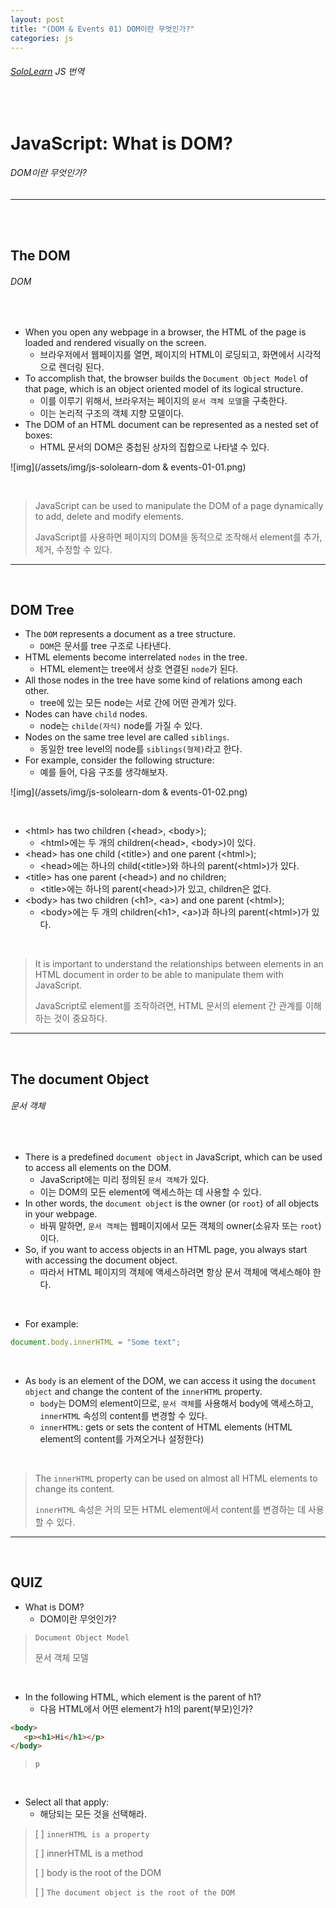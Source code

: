 ```yaml
---
layout: post
title: "(DOM & Events 01) DOM이란 무엇인가?"
categories: js
---
```


###### [SoloLearn](https://www.sololearn.com/) JS 번역

<br>

# JavaScript: What is DOM?

###### DOM이란 무엇인가?

------

<br>

<br>

## The DOM

###### DOM

<br>

- When you open any webpage in a browser, the HTML of the page is loaded and rendered visually on the screen.
  - 브라우저에서 웹페이지를 열면, 페이지의 HTML이 로딩되고, 화면에서 시각적으로 렌더링 된다.
- To accomplish that, the browser builds the `Document Object Model` of that page, which is an object oriented model of its logical structure.
  - 이를 이루기 위해서, 브라우저는 페이지의 `문서 객체 모델`을 구축한다.
  - 이는 논리적 구조의 객체 지향 모델이다.
- The DOM of an HTML document can be represented as a nested set of boxes:
  - HTML 문서의 DOM은 중첩된 상자의 집합으로 나타낼 수 있다.

![img](/assets/img/js-sololearn-dom & events-01-01.png)

<br>

> JavaScript can be used to manipulate the DOM of a page dynamically to add, delete and modify elements.
>
> JavaScript를 사용하면 페이지의 DOM을 동적으로 조작해서 element를 추가, 제거, 수정할 수 있다.

------

<br>

## DOM Tree

- The `DOM` represents a document as a tree structure.
  - `DOM`은 문서를 tree 구조로 나타낸다.
- HTML elements become interrelated `nodes` in the tree.
  - HTML element는 tree에서 상호 연결된 `node`가 된다.
- All those nodes in the tree have some kind of relations among each other.
  - tree에 있는 모든 node는 서로 간에 어떤 관계가 있다.
- Nodes can have `child` nodes.
  - node는 `childe(자식)` node를 가질 수 있다.
- Nodes on the same tree level are called `siblings`.
  - 동일한 tree level의 node를 `siblings(형제)`라고 한다.
- For example, consider the following structure:
  - 예를 들어, 다음 구조를 생각해보자.

![img](/assets/img/js-sololearn-dom & events-01-02.png)

<br>

- \<html> has two children (\<head>, \<body>);
  - \<html>에는 두 개의 children(\<head>, \<body>)이 있다.
- \<head> has one child (\<title>) and one parent (\<html>);
  - \<head>에는 하나의 child(\<title>)와 하나의 parent(\<html>)가 있다.
- \<title> has one parent (\<head>) and no children;
  - \<title>에는 하나의 parent(\<head>)가 있고, children은 없다.
- \<body> has two children (\<h1>, \<a>) and one parent (\<html>);
  - \<body>에는 두 개의 children(\<h1>, \<a>)과 하나의 parent(\<html>)가 있다.

<br>

> It is important to understand the relationships between elements in an HTML document in order to be able to manipulate them with JavaScript.
>
> JavaScript로 element를 조작하려면, HTML 문서의 element 간 관계를 이해하는 것이 중요하다.

------

<br>

## The document Object

###### 문서 객체

<br>

- There is a predefined `document object` in JavaScript, which can be used to access all elements on the DOM.
  - JavaScript에는 미리 정의된 `문서 객체`가 있다.
  - 이는 DOM의 모든 element에 액세스하는 데 사용할 수 있다.
- In other words, the `document object` is the owner (or `root`) of all objects in your webpage.
  - 바꿔 말하면, `문서 객체`는 웹페이지에서 모든 객체의 owner(소유자 또는 `root`)이다.
- So, if you want to access objects in an HTML page, you always start with accessing the document object.
  - 따라서 HTML 페이지의 객체에 액세스하려면 항상 문서 객체에 액세스해야 한다.

<br>

- For example:

```js
document.body.innerHTML = "Some text";
```

<br>

- As `body` is an element of the DOM, we can access it using the `document object` and change the content of the `innerHTML` property.
  - `body`는 DOM의 element이므로, `문서 객체`를 사용해서 body에 액세스하고, `innerHTML` 속성의 content를 변경할 수 있다.
  - `innerHTML`: gets or sets the content of HTML elements (HTML element의 content를 가져오거나 설정한다)

<br>

> The `innerHTML` property can be used on almost all HTML elements to change its content.
>
> `innerHTML` 속성은 거의 모든 HTML element에서 content를 변경하는 데 사용할 수 있다.

------

<br>

## QUIZ

- What is DOM?
  - DOM이란 무엇인가?

> `Document Object Model`
>
> 문서 객체 모델

<br>

- In the following HTML, which element is the parent of h1?
  - 다음 HTML에서 어떤 element가 h1의 parent(부모)인가?

```html
<body>
   <p><h1>Hi</h1></p>
</body>
```

> `p`

<br>

- Select all that apply:
  - 해당되는 모든 것을 선택해라.

> [ ] `innerHTML is a property`
>
> [ ] innerHTML is a method
>
> [ ] body is the root of the DOM
>
> [ ] `The document object is the root of the DOM`

<br>